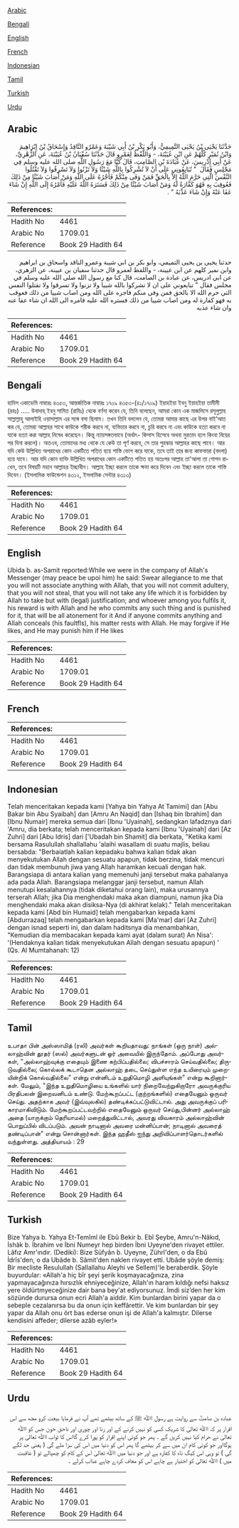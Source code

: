[Arabic](#arabic)

[Bengali](#bengali)

[English](#english)

[French](#french)

[Indonesian](#indonesian)

[Tamil](#tamil)

[Turkish](#turkish)

[Urdu](#urdu)

## Arabic


<div dir="rtl" lang="ar" style={{fontSize:'larger',backgroundColor:'#f8f9fa',padding:20}}>
حَدَّثَنَا يَحْيَى بْنُ يَحْيَى التَّمِيمِيُّ، وَأَبُو بَكْرِ بْنُ أَبِي شَيْبَةَ وَعَمْرٌو النَّاقِدُ وَإِسْحَاقُ بْنُ إِبْرَاهِيمَ وَابْنُ نُمَيْرٍ كُلُّهُمْ عَنِ ابْنِ عُيَيْنَةَ، - وَاللَّفْظُ لِعَمْرٍو قَالَ حَدَّثَنَا سُفْيَانُ بْنُ عُيَيْنَةَ، عَنِ الزُّهْرِيِّ، عَنْ أَبِي إِدْرِيسَ، عَنْ عُبَادَةَ بْنِ الصَّامِتِ، قَالَ كُنَّا مَعَ رَسُولِ اللَّهِ صلى الله عليه وسلم فِي مَجْلِسٍ فَقَالَ ‏ "‏ تُبَايِعُونِي عَلَى أَنْ لاَ تُشْرِكُوا بِاللَّهِ شَيْئًا وَلاَ تَزْنُوا وَلاَ تَسْرِقُوا وَلاَ تَقْتُلُوا النَّفْسَ الَّتِي حَرَّمَ اللَّهُ إِلاَّ بِالْحَقِّ فَمَنْ وَفَى مِنْكُمْ فَأَجْرُهُ عَلَى اللَّهِ وَمَنْ أَصَابَ شَيْئًا مِنْ ذَلِكَ فَعُوقِبَ بِهِ فَهُوَ كَفَّارَةٌ لَهُ وَمَنْ أَصَابَ شَيْئًا مِنْ ذَلِكَ فَسَتَرَهُ اللَّهُ عَلَيْهِ فَأَمْرُهُ إِلَى اللَّهِ إِنْ شَاءَ عَفَا عَنْهُ وَإِنْ شَاءَ عَذَّبَهُ ‏"‏ ‏.‏
</div>
<div style={{backgroundColor:'#f8f9fa',padding:20, marginBottom: 10}}><table> <thead> <tr> <th>References:</th> <th></th> </tr> </thead> <tbody><tr><td>Hadith No</td><td>4461</td></tr><tr><td>Arabic No</td><td>1709.01</td></tr><tr><td>Reference</td><td>Book 29 Hadith 64</td></tr></tbody></table></div>


<div dir="rtl" lang="ar" style={{fontSize:'larger',backgroundColor:'#f8f9fa',padding:20}}>
حدثنا يحيى بن يحيى التميمي، وابو بكر بن ابي شيبة وعمرو الناقد واسحاق بن ابراهيم وابن نمير كلهم عن ابن عيينة، - واللفظ لعمرو قال حدثنا سفيان بن عيينة، عن الزهري، عن ابي ادريس، عن عبادة بن الصامت، قال كنا مع رسول الله صلى الله عليه وسلم في مجلس فقال " تبايعوني على ان لا تشركوا بالله شييا ولا تزنوا ولا تسرقوا ولا تقتلوا النفس التي حرم الله الا بالحق فمن وفى منكم فاجره على الله ومن اصاب شييا من ذلك فعوقب به فهو كفارة له ومن اصاب شييا من ذلك فستره الله عليه فامره الى الله ان شاء عفا عنه وان شاء عذبه
</div>
<div style={{backgroundColor:'#f8f9fa',padding:20, marginBottom: 10}}><table> <thead> <tr> <th>References:</th> <th></th> </tr> </thead> <tbody><tr><td>Hadith No</td><td>4461</td></tr><tr><td>Arabic No</td><td>1709.01</td></tr><tr><td>Reference</td><td>Book 29 Hadith 64</td></tr></tbody></table></div>

## Bengali


<div dir="ltr" lang="bn" style={{fontSize:'larger',backgroundColor:'#f8f9fa',padding:20}}>
হাদিস একাডেমি নাম্বারঃ ৪৩৫৩, আন্তর্জাতিক নাম্বারঃ ১৭০৯ ৪৩৫৩-(৪১/১৭০৯) ইয়াহইয়া ইবনু ইয়াহইয়া তামীমী (রহঃ) ..... উবাদাহ্ ইবনু সামিত (রাযিঃ) থেকে বর্ণনা করেন যে, তিনি বলেছেন, আমরা কোন এক মাজলিসে রসূলুল্লাহ সাল্লাল্লাহু আলাইহি ওয়াসাল্লাম এর সঙ্গে বসা ছিলাম। তখন তিনি বললেন যে, তোমরা আমার কাছে এর উপর বাই’আত কর যে, তোমরা আল্লাহর সাথে কাউকে শরীক করবে না, ব্যভিচার করবে না, চুরি করবে না এবং কাউকে হত্যা করবে না যাকে হত্যা করা আল্লাহ নিষেধ করেছেন। কিন্তু ন্যায়সঙ্গতভাবে (অর্থাৎ- কিসাস হিসেবে অথবা মুরতাদ হলে কিংবা বিয়ের পর যিনা করলে)। অতএব, তোমাদের মধ্য থেকে যে কেউ তা পূর্ণ করবে, সে তার পুরস্কার আল্লাহর কাছে পাবে। আর যদি কেউ উল্লিখিত অপরাধের কোন একটিতে পতিত হয়ে শাস্তি ভোগ করে যাকে, তবে তাই তার জন্য কাফফারা (বদলা) হয়ে যাবে। আর যদি কোন ব্যক্তি উল্লিখিত অপরাধের কোন একটিতে পতিত হয় অতঃপর আল্লাহ তা'আলা তা গোপন রাখেন, তবে বিষয়টি মহান আল্লাহর ইচ্ছাধীন। আল্লাহ ইচ্ছা করলে তাকে ক্ষমা করে দিবেন এবং ইচ্ছা করলে তাকে শাস্তি দিবেন। (ইসলামিক ফাউন্ডেশন ৪৩১২, ইসলামিক সেন্টার ৪৩১৩)
</div>
<div style={{backgroundColor:'#f8f9fa',padding:20, marginBottom: 10}}><table> <thead> <tr> <th>References:</th> <th></th> </tr> </thead> <tbody><tr><td>Hadith No</td><td>4461</td></tr><tr><td>Arabic No</td><td>1709.01</td></tr><tr><td>Reference</td><td>Book 29 Hadith 64</td></tr></tbody></table></div>

## English


<div dir="ltr" lang="en" style={{fontSize:'larger',backgroundColor:'#f8f9fa',padding:20}}>
Ubida b. as-Samit reported:While we were in the company of Allah's Messenger (may peace be upoi him) he said: Swear allegiance to me that you will not associate anything with Allah, that you will not commit adultery, that you will not steal, that you will not take any life which it is forbidden by Allah to take but with (legal) justification; and whoever among you fulfils it, his reward is with Allah and he who commits any such thing and is punished for it, that will be all atonement for it And if anyone commits anything and Allah conceals (his faultfls), his matter rests with Allah. He may forgive if He likes, and He may punish him if He likes
</div>
<div style={{backgroundColor:'#f8f9fa',padding:20, marginBottom: 10}}><table> <thead> <tr> <th>References:</th> <th></th> </tr> </thead> <tbody><tr><td>Hadith No</td><td>4461</td></tr><tr><td>Arabic No</td><td>1709.01</td></tr><tr><td>Reference</td><td>Book 29 Hadith 64</td></tr></tbody></table></div>

## French


<div dir="ltr" lang="fr" style={{fontSize:'larger',backgroundColor:'#f8f9fa',padding:20}}>

</div>
<div style={{backgroundColor:'#f8f9fa',padding:20, marginBottom: 10}}><table> <thead> <tr> <th>References:</th> <th></th> </tr> </thead> <tbody><tr><td>Hadith No</td><td>4461</td></tr><tr><td>Arabic No</td><td>1709.01</td></tr><tr><td>Reference</td><td>Book 29 Hadith 64</td></tr></tbody></table></div>

## Indonesian


<div dir="ltr" lang="id" style={{fontSize:'larger',backgroundColor:'#f8f9fa',padding:20}}>
Telah menceritakan kepada kami [Yahya bin Yahya At Tamimi] dan [Abu Bakar bin Abu Syaibah] dan [Amru An Naqid] dan [Ishaq bin Ibrahim] dan [Ibnu Numair] mereka semua dari [Ibnu 'Uyainah], sedangkan lafadznya dari 'Amru, dia berkata; telah menceritakan kepada kami [Ibnu 'Uyainah] dari [Az Zuhri] dari [Abu Idris] dari ['Ubadah bin Shamit] dia berkata, "Ketika kami bersama Rasulullah shallallahu 'alaihi wasallam di suatu majlis, beliau bersabda: "Berbaiatlah kalian kepadaku bahwa kalian tidak akan menyekutukan Allah dengan sesuatu apapun, tidak berzina, tidak mencuri dan tidak membunuh jiwa yang Allah haramkan kecuali dengan hak. Barangsiapa di antara kalian yang memenuhi janji tersebut maka pahalanya ada pada Allah. Barangsiapa melanggar janji tersebut, namun Allah menutupi kesalahannya (tidak diketahui orang lain), maka urusannya terserah Allah; jika Dia menghendaki maka akan diampuni, namun jika Dia menghendaki maka akan disiksa-Nya (di akhirat kelak)." Telah menceritakan kepada kami [Abd bin Humaid] telah mengabarkan kepada kami [Abdurrazaq] telah mengabarkan kepada kami [Ma'mar] dari [Az Zuhri] dengan isnad seperti ini, dan dalam haditsnya dia menambahkan, "Kemudian dia membacakan kepada kami ayat (dalam surat) An Nisa': '(Hendaknya kalian tidak menyekutukan Allah dengan sesuatu apapun) ' (Qs. Al Mumtahanah: 12)
</div>
<div style={{backgroundColor:'#f8f9fa',padding:20, marginBottom: 10}}><table> <thead> <tr> <th>References:</th> <th></th> </tr> </thead> <tbody><tr><td>Hadith No</td><td>4461</td></tr><tr><td>Arabic No</td><td>1709.01</td></tr><tr><td>Reference</td><td>Book 29 Hadith 64</td></tr></tbody></table></div>

## Tamil


<div dir="ltr" lang="ta" style={{fontSize:'larger',backgroundColor:'#f8f9fa',padding:20}}>
உபாதா பின் அஸ்ஸாமித் (ரலி) அவர்கள் கூறியதாவது: நாங்கள் (ஒரு நாள்) அல்லாஹ்வின் தூதர் (ஸல்) அவர்களுடன் ஓர் அவையில் இருந்தோம். அப்போது அவர்கள், "அல்லாஹ்வுக்கு எதையும் இணை கற்பிப்பதில்லை; விபச்சாரம் செய்வதில்லை; திருடுவதில்லை; கொல்லக் கூடாதென அல்லாஹ் தடை செய்துள்ள எந்த உயிரையும் முறையின்றிக் கொல்வதில்லை" என்று என்னிடம் உறுதிமொழி அளியுங்கள்" என்று கூறினார்கள். மேலும், "இந்த உறுதிமொழியை உங்களில் யார் நிறைவேற்றுகிறாரோ அவருக்குரிய பிரதிபலன் இறைவனிடம் உண்டு. மேற்கூறப்பட்ட (குற்றங்களில்) எதையேனும் ஒருவர் செய்து. அதற்காக அவர் (இவ்வுலகில்) தண்டிக்கப்பட்டுவிட்டால். அது அவருக்குப் பரிகாரமாகிவிடும். மேற்கூறப்பட்டவற்றில் எதையேனும் ஒருவர் செய்து,பின்னர் அல்லாஹ் அதை (யாருக்கும் தெரியாமல்) மறைத்துவிட்டால், அவரது விவகாரம் அல்லாஹ்வின் பொறுப்பில் விடப்படும். அவன் நாடினால் அவரை மன்னிப்பான்; நாடினால் அவரைத் தண்டிப்பான்" என்று சொன்னார்கள். இந்த ஹதீஸ் ஐந்து அறிவிப்பாளர்தொடர்களில் வந்துள்ளது. அத்தியாயம் : 29
</div>
<div style={{backgroundColor:'#f8f9fa',padding:20, marginBottom: 10}}><table> <thead> <tr> <th>References:</th> <th></th> </tr> </thead> <tbody><tr><td>Hadith No</td><td>4461</td></tr><tr><td>Arabic No</td><td>1709.01</td></tr><tr><td>Reference</td><td>Book 29 Hadith 64</td></tr></tbody></table></div>

## Turkish


<div dir="ltr" lang="tr" style={{fontSize:'larger',backgroundColor:'#f8f9fa',padding:20}}>
Bize Yahya b. Yahya Et-Temîmî ile Ebû Bekir b. Ebî Şeybe, Amru'n-Nâkıd, İshâk b. İbrahim ve İbni Numeyr hep birden İbni Uyeyne'den rivayet ettiler. Lâfız Amr'ındır. (Dediki): Bize Süfyân b. Uyeyne, Zührî'den, o da Ebû İdrîs'den, o da Ubâde b. Sâmit'den naklen rivayet etti. Ubâde şöyle demiş: Bir mecliste Resulullah (SalIallahu Aleyhi ve Sellem)'le beraberdik. Şöyle buyurdular: «Allah'a hiç bîr şeyi şerik koşmayacağınıza, zina yapmayacağınıza hırsızlık ehniyeceğinize, Allah'ın haram kıldığı nefsi haksız yere öldürtmyeceğinize dair bana bey'at ediyorsunuz. İmdi siz’den her kim sözünde durursa onun ecri Allah'a aiddir. Kim bunlardan birini yapar da o sebeple cezalanırsa bu da onun için keffârettir. Ve kim bunlardan bir şey yapar da Allah onu ört bas ederse onun işi de Allah'a kalmıştır. Dilerse kendisini affeder; dilerse azâb eyler!»
</div>
<div style={{backgroundColor:'#f8f9fa',padding:20, marginBottom: 10}}><table> <thead> <tr> <th>References:</th> <th></th> </tr> </thead> <tbody><tr><td>Hadith No</td><td>4461</td></tr><tr><td>Arabic No</td><td>1709.01</td></tr><tr><td>Reference</td><td>Book 29 Hadith 64</td></tr></tbody></table></div>

## Urdu


<div dir="rtl" lang="ur" style={{fontSize:'larger',backgroundColor:'#f8f9fa',padding:20}}>
عبادہ بن صامتؓ سے روایت ہے رسول اﷲ ﷺ کے ساتھ بیٹھے تھے آپ نے فرمایا بیعت کرو مجھ سے اس اقرار پر کہ اﷲ تعالیٰ کا شریک کسی کو نہیں کرنے کے اور زنا اور چوری اور ناحق خون جس کو اﷲ تعالیٰ نے حرام کیا نہیں کریں گے ۔ پھر جو کوئی اپنے اقرار کو پورا کرے گااس کا ثواب اﷲ تعالیٰ پر ہوگااور جو کوئی کام ان میں سے کر بیٹھے گا پھر اس کو دنیا میں اس کی سزا ملے گی ( یعنی حد لگے گی ) تو وہی اس کیگ ناہ کا کفارہ ہے اور جو دنیا میں اﷲ تعالیٰ اس کے کام کو چھپالے تو ( عاقبت میں ) اﷲ تعالیٰ کو اختیار ہے چاہے اس کو معاف کردے چاہے عذاب کرلے ۔
</div>
<div style={{backgroundColor:'#f8f9fa',padding:20, marginBottom: 10}}><table> <thead> <tr> <th>References:</th> <th></th> </tr> </thead> <tbody><tr><td>Hadith No</td><td>4461</td></tr><tr><td>Arabic No</td><td>1709.01</td></tr><tr><td>Reference</td><td>Book 29 Hadith 64</td></tr></tbody></table></div>